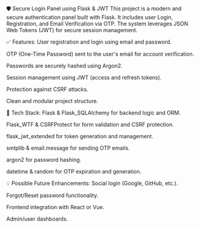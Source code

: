 🛡️ Secure Login Panel using Flask & JWT
This project is a modern and secure authentication panel built with Flask. It includes user Login, Registration, and Email Verification via OTP. The system leverages JSON Web Tokens (JWT) for secure session management.

✅ Features:
User registration and login using email and password.

OTP (One-Time Password) sent to the user's email for account verification.

Passwords are securely hashed using Argon2.

Session management using JWT (access and refresh tokens).

Protection against CSRF attacks.

Clean and modular project structure.

🧰 Tech Stack:
Flask & Flask_SQLAlchemy for backend logic and ORM.

Flask_WTF & CSRFProtect for form validation and CSRF protection.

flask_jwt_extended for token generation and management.

smtplib & email.message for sending OTP emails.

argon2 for password hashing.

datetime & random for OTP expiration and generation.

💡 Possible Future Enhancements:
Social login (Google, GitHub, etc.).

Forgot/Reset password functionality.

Frontend integration with React or Vue.

Admin/user dashboards.
